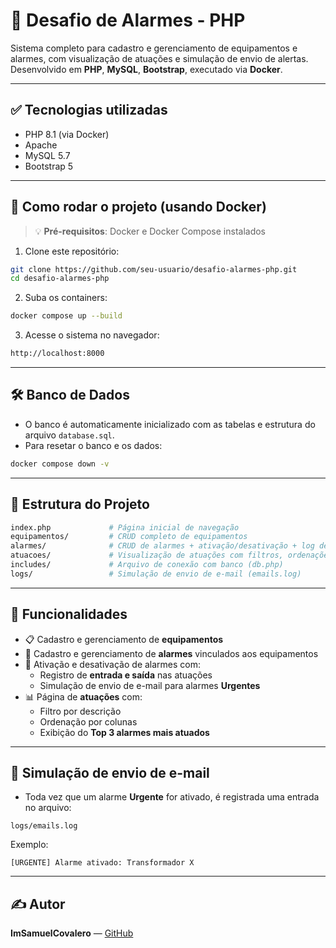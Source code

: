 # 🚨 Desafio de Alarmes - PHP

Sistema completo para cadastro e gerenciamento de equipamentos e alarmes, com visualização de atuações e simulação de envio de alertas. Desenvolvido em **PHP**, **MySQL**, **Bootstrap**, executado via **Docker**.

---

## ✅ Tecnologias utilizadas

- PHP 8.1 (via Docker)
- Apache
- MySQL 5.7
- Bootstrap 5

---

## 🚀 Como rodar o projeto (usando Docker)

> 💡 **Pré-requisitos**: Docker e Docker Compose instalados

1. Clone este repositório:

```bash
git clone https://github.com/seu-usuario/desafio-alarmes-php.git
cd desafio-alarmes-php
```

2. Suba os containers:

```bash
docker compose up --build
```

3. Acesse o sistema no navegador:

```bash
http://localhost:8000
```

---

## 🛠️ Banco de Dados

- O banco é automaticamente inicializado com as tabelas e estrutura do arquivo `database.sql`.
- Para resetar o banco e os dados:

```bash
docker compose down -v
```

---

## 📂 Estrutura do Projeto

```bash
index.php             # Página inicial de navegação
equipamentos/         # CRUD completo de equipamentos
alarmes/              # CRUD de alarmes + ativação/desativação + log de urgência
atuacoes/             # Visualização de atuações com filtros, ordenações e top 3
includes/             # Arquivo de conexão com banco (db.php)
logs/                 # Simulação de envio de e-mail (emails.log)
```

---

## 🧠 Funcionalidades

- 📋 Cadastro e gerenciamento de **equipamentos**
- 🚨 Cadastro e gerenciamento de **alarmes** vinculados aos equipamentos
- 🔁 Ativação e desativação de alarmes com:
  - Registro de **entrada e saída** nas atuações
  - Simulação de envio de e-mail para alarmes **Urgentes**
- 📊 Página de **atuações** com:
  - Filtro por descrição
  - Ordenação por colunas
  - Exibição do **Top 3 alarmes mais atuados**

---

## 📧 Simulação de envio de e-mail

- Toda vez que um alarme **Urgente** for ativado, é registrada uma entrada no arquivo:

```
logs/emails.log
```

Exemplo:

```
[URGENTE] Alarme ativado: Transformador X
```

---

## ✍️ Autor

**ImSamuelCovalero** — [GitHub](https://github.com/imsamuelcovalero)
